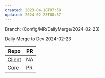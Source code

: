 ```yaml
---
created: 2023-04-18T07:58
updated: 2024-02-23T08:57
---
```

Branch: (Config/MR/DailyMerge/2024-02-23)

Daily Merge to Dev 2024-02-23

| Repo | PR |
| ---- | ---- |
| [Client](https://dev.azure.com/MiXTelematics/DeviceIntegration/_git/MiX.DeviceConfig/pullrequestcreate?sourceRef=Integration&targetRef=Development&sourceRepositoryId=8812dade-4c8a-4218-ba13-9c7c4eaaa996&targetRepositoryId=8812dade-4c8a-4218-ba13-9c7c4eaaa996) | NA |
| [Core](https://dev.azure.com/MiXTelematics/DeviceIntegration/_git/MiX.DeviceIntegration.Core/pullrequestcreate?sourceRef=integration&targetRef=development&sourceRepositoryId=40eeca32-3a77-4551-91a0-402d4c96d679&targetRepositoryId=40eeca32-3a77-4551-91a0-402d4c96d679) | [PR](https://dev.azure.com/MiXTelematics/DeviceIntegration/_git/MiX.DeviceIntegration.Core/pullrequest/98641) |

